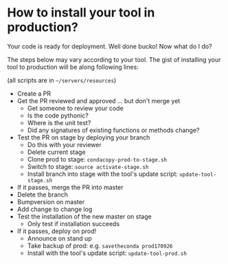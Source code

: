 # How to install your tool in production?

Your code is ready for deployment. Well done bucko! Now what do I do?

The steps below may vary according to your tool. The gist of installing your tool to production will be along following lines:

(all scripts are in `~/servers/resources`)

- Create a PR
- Get the PR reviewed and approved ... but don't merge yet
    - Get someone to review your code
    - Is the code pythonic?
    - Where is the unit test?
    - Did any signatures of existing functions or methods change?
- Test the PR on stage by deploying your branch
    - Do this with your reviewer
    - Delete current stage
    - Clone prod to stage: `condacopy-prod-to-stage.sh`
    - Switch to stage: `source activate-stage.sh`
    - Install branch into stage with the tool's update script: `update-tool-stage.sh`
- If it passes, merge the PR into master
- Delete the branch
- Bumpversion on master
- Add change to change log
- Test the installation of the new master on stage
    - Only test if installation succeeds
- If it passes, deploy on prod!
    - Announce on stand up
    - Take backup of prod: e.g. `savetheconda prod170926`
    - Install with the tool's update script: `update-tool-prod.sh`
